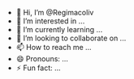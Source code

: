 - 👋 Hi, I’m @Regimacoliv
- 👀 I’m interested in ...
- 🌱 I’m currently learning ...
- 💞️ I’m looking to collaborate on ...
- 📫 How to reach me ...
- 😄 Pronouns: ...
- ⚡ Fun fact: ...

<!---
Regimacoliv/Regimacoliv is a ✨ special ✨ repository because its `README.md` (this file) appears on your GitHub profile.
You can click the Preview link to take a look at your changes.
--->
